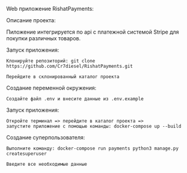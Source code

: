 Web приложение RishatPayments:

Описание проекта: 

Пиложение интегрируется по api с платежной системой Stripe для покупки различных товаров.

Запуск приложения:

    Клонируйте репозиторий: git clone https://github.com/Cr7diesel/RishatPayments.git

    Перейдите в склонированный каталог проекта

Создание переменной окружения:

    Создайте файл .env и внесите данные из .env.example

Запуск приложения:

    Откройте терминал => перейдите в каталог проекта =>
    запустите приложение с помощью команды: docker-compose up --build


Создание суперпользователя:

    Выполните команду: docker-compose run payments python3 manage.py createsuperuser

    Введите все необходимые данные